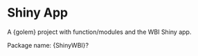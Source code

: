 # Shiny App

A {golem} project with function/modules and the WBI Shiny app.

Package name: {ShinyWBI}?
